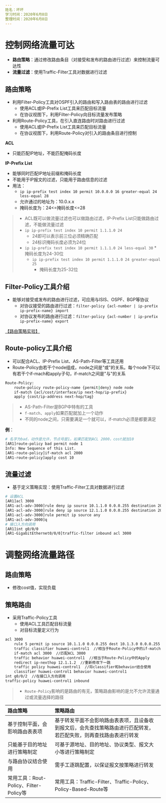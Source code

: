 ```yaml
---
姓名：坏坏
学习时间：2020年6月8日
整理时间：2020年6月8日
---
```


# 控制网络流量可达

- **路由策略**：通过修改路由条目（对接受和发布的路由进行过滤）来控制流量可达性
- **流量过滤**：使用Traffic-Filter工具对数据进行过滤

## 路由策略

- 利用Filter-Policy工具对OSPF引入的路由和写入路由表的路由进行过滤
	* 使用ACL或IP-Prefix List工具来匹配目标流量
	* 在协议视图下，利用Filter-Policy向目标流量发布策略
- 利用Route-Policy工具，在引入直连路由时对路由进行过滤
	* 使用ACL或IP-Prefix List工具来匹配目标流量
	* 在协议视图下，利用Route-Policy对引入的路由条目进行控制

**ACL**

- 只能匹配IP地址，不能匹配掩码长度

**IP-Prefix List**

- 能够同时匹配IP地址前缀和掩码长度
- 不能用于IP报文的过滤，只能用于路由信息的过滤
- 用法：
	* `ip ip-prefix test index 10 permit 10.0.0.0 16 greater-equal 24 less-equal 28`
	* 允许通过的地址为：10.0.x.x
	* 掩码长度为：24<=掩码长度<=28

> - ACL既可以做流量过滤也可以做路由过滤，IP-Prefix List只能做路由过滤，不能做流量过滤
> - `ip ip-prefix test index 10 permit 1.1.1.0 24`
> 	* 24即可以表示前三位必须精确匹配
> 	* 24标识掩码长度必须为24位
> - `ip ip-prefix test index 10 permit 1.1.1.0 24 less-equal 30`
>		* 掩码长度为24-30位
>	- `ip ip-prefix test index 10 permit 1.1.1.0 24 greater-equal 25`
>		* 掩码长度为25-32位


## Filter-Policy工具介绍

- 能够对接受或发布的路由进行过滤，可应用与ISIS、OSPF、BGP等协议
	* 对协议接受的路由进行过滤：`filter-policy {acl-number | ip-prefix ip-prefix-name} import`
	* 对协议发布的路由进行过滤：`filter-policy {acl-number | ip-prefix ip-prefix-name} export`

[【路由策略实验】](https://blog.csdn.net/qq_45668124/article/details/106625795)

## Route-policy工具介绍

- 可以配合ACL、IP-Prefix List、AS-Path-Filter等工具还用
- Route-Policy由若干个node组成，node之间是"或"的关系。每个node下可以有若干个if-mach和apply子句，if-match之间是"与"的关系

```bash
Route-Policy:
	route-policy route-policy-name {permit|deny} node node
	if-match {acl/cost/interface/ip next-hop/ip-prefix}
	apply {cost/ip-address next-hop/tag}
```

> - AS-Path-Filter是BGP中特有的工具
> - `f-match`、`apply`如果匹配就加上一个动作
> - 不同的node之间，只需要满足一个就可以，if-match必须是都要满足 

**例**：

```bash
# 名字为bad，动作是允许，节点号是1。如果匹配到ACL 2000，cost就加10
[AR1]route-policy bad permit node 1
Info: New Sequence of this List.
[AR1-route-policy]if-match acl 2000
[AR1-route-policy]apply cost 10
```

## 流量过滤

- 基于定义策略实现：使用Traffic-Filter工具对数据进行过滤

```bash
# 设置ACL
[AR1]acl 3000
[AR1-acl-adv-3000]rule deny ip source 10.1.1.0 0.0.0.255 destination 20.1.1.0 0.0.0.255
[AR1-acl-adv-3000]rule deny ip source 12.1.1.0 0.0.0.255 destination 20.1.1.0 0.0.0.255
[AR1-acl-adv-3000]rule permit ip source any  
[AR1-acl-adv-3000]q
# 接口入方向调用
[AR1]int g0/0/0
[AR1-GigabitEthernet0/0/0]traffic-filter inbound acl 3000
```

# 调整网络流量路径

## 路由策略

- 修改cost值，实现负载

## 策略路由

- 采用Traffic-Policy工具
	* 使用ACL工具匹配目标流量
	* 对目标流量定义行为

```bash
acl 3000
	rule 5 permit ip source 10.1.1.0 0.0.0.255 dest 10.1.3.0 0.0.0.255
	traffic classifier huawei-control1  //相当于Route-Policy中的if-match
	if-match acl 3000  //匹配ACL 3000
	traffic behavior huawei-control1  //相当于Route-Policy中的Apply
	redirect ip-nexthop 12.1.1.2  //重新修改下一跳
	traffic policy huawei-control1  //将classifier和behavior结合使用
	classifier huawei-control1 behavior huawei-control1
int g0/0/2  //在接口入方向调用
traffic-policy huawei-control1 inbound
```

> - `Route-Policy`影响的是路由的有无，策略路由影响的是允不允许流量通过或流量选择的路径

| 路由策略 | 策略路由 |
|:---|:---|
| 基于控制平面，会影响路由表表项 | 基于转发平面不会影响路由表表项，且设备收到报文后，会先查找策略路由进行匹配转发，若匹配失败，则再查找路由表进行转发 |
| 只能基于目的地址进行策略制定 | 可基于源地址、目的地址、协议类型、报文大小等进行策略制定 |
| 与路由协议结合使用 | 需手工逐跳配置，以保证报文按策略进行转发 |
| 常用工具：Rout-Policy、Filter-Policy等 | 常用工具：Traffic-Filter、Traffic-Policy、Policy-Based-Route等 |